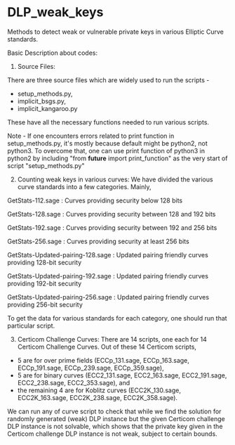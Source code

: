 # DLP_weak_keys
Methods to detect weak or vulnerable private keys in various Elliptic Curve standards.

Basic Description about codes:

1) Source Files:

There are three source files which are widely used to run the scripts - 
- setup_methods.py,
- implicit_bsgs.py, 
- implicit_kangaroo.py

These have all the necessary functions needed to run various scripts.

Note - If one encounters errors related to print function in setup_methods.py, it's mostly because default might be python2, not python3. To overcome that, one can use print function of python3 in python2 by including "from __future__ import print_function" as the very start of script "setup_methods.py"


2) Counting weak keys in various curves:
We have divided the various curve standards into a few categories. Mainly,

GetStats-112.sage : Curves providing security below 128 bits 

GetStats-128.sage : Curves providing security between 128 and 192 bits

GetStats-192.sage : Curves providing security between 192 and 256 bits

GetStats-256.sage : Curves providing security at least 256 bits

GetStats-Updated-pairing-128.sage : Updated pairing friendly curves providing 128-bit security

GetStats-Updated-pairing-192.sage : Updated pairing friendly curves providing 192-bit security

GetStats-Updated-pairing-256.sage : Updated pairing friendly curves providing 256-bit security


To get the data for various standards for each category, one should run that particular script. 

3) Certicom Challenge Curves:
There are 14 scripts, one each for 14 Certicom Challenge Curves. Out of these 14 Certicom scripts, 

- 5 are for over prime fields (ECCp_131.sage, ECCp_163.sage, ECCp_191.sage, ECCp_239.sage, ECCp_359.sage), 
- 5 are for binary curves (ECC2_131.sage, ECC2_163.sage, ECC2_191.sage, ECC2_238.sage, ECC2_353.sage), and 
- the remaining 4 are for Koblitz curves  (ECC2K_130.sage, ECC2K_163.sage, ECC2K_238.sage, ECC2K_358.sage).

We can run any of curve script to check that while we find the solution for randomly generated (weak) DLP instance but the given Certicom challenge DLP instance is not solvable, which shows that the private key given in the Certicom challenge DLP instance is not weak, subject to certain bounds.
